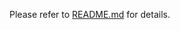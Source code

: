 Please refer to [README.md](https://github.com/imc-ux/AdvancedSvelte/blob/main/README.md) for details.